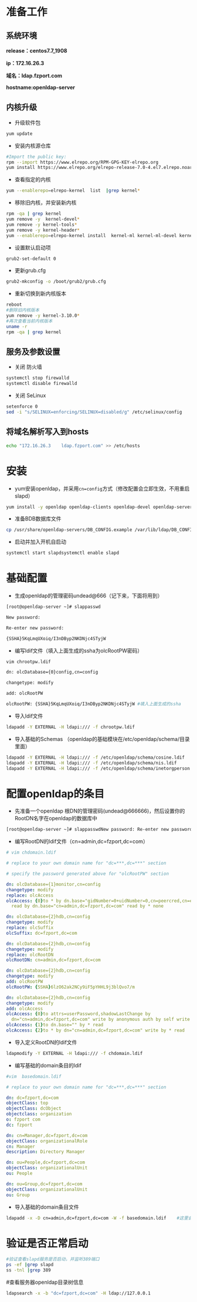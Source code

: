 
# 准备工作

## 系统环境

**release：centos7.7_1908**

**ip：172.16.26.3**

**域名：ldap.fzport.com**

**hostname:openldap-server**

## 内核升级

+ 升级软件包
``` bash
yum update
```

+ 安装内核源仓库
``` bash
#Import the public key:
rpm --import https://www.elrepo.org/RPM-GPG-KEY-elrepo.org
yum install https://www.elrepo.org/elrepo-release-7.0-4.el7.elrepo.noarch.rpm 
```

+ 查看指定的内核
``` bash
yum --enablerepo=elrepo-kernel  list  |grep kernel*
```
+ 移除旧内核，并安装新内核

``` bash
rpm -qa | grep kernel
yum remove -y  kernel-devel*
yum remove -y kernel-tools*
yum remove -y kernel-header*
yum --enablerepo=elrepo-kernel install  kernel-ml kernel-ml-devel kernel-ml-headers kernel-ml-tools kernel-ml-tools-libs kernel-ml-tools-libs-devel  -y
```
+ 设置默认启动项
``` bash
grub2-set-default 0
```

+ 更新grub.cfg
``` bash
grub2-mkconfig -o /boot/grub2/grub.cfg
```
+ 重新切换到新内核版本
``` bash
reboot
#删除旧内核版本
yum remove -y kernel-3.10.0*
#再次查看当前内核版本
uname -r
rpm -qa | grep kernel
```



## 服务及参数设置

+ 关闭 防火墙
``` bash
systemctl stop firewalld
systemctl disable firewalld
```
+ 关闭 SeLinux
``` bash
setenforce 0
sed -i "s/SELINUX=enforcing/SELINUX=disabled/g" /etc/selinux/config
```

## 将域名解析写入到hosts

```bash
echo "172.16.26.3    ldap.fzport.com" >> /etc/hosts
```

# 安装

- yum安装openldap，并采用`cn=config`方式（修改配置会立即生效，不用重启slapd）

```bash
yum install -y openldap openldap-clients openldap-devel openldap-servers compat-openldap migrationtools
```

- 准备BDB数据库文件

```bash
cp /usr/share/openldap-servers/DB_CONFIG.example /var/lib/ldap/DB_CONFIGchown ldap:ldap /var/lib/ldap/DB_CONFIG
```

- 启动并加入开机自启动

```bash
systemctl start slapdsystemctl enable slapd
```

# 基础配置

- 生成openldap的管理密码undead@666（记下来，下面将用到）


```bash
[root@openldap-server ~]# slappasswd

New password: 

Re-enter new password: 

{SSHA}5KqLmqUXoiq/I3nDByp2NKDNjc4STyjW
```

- 编写ldif文件（填入上面生成的ssha为olcRootPW密码）


```bash
vim chrootpw.ldif 

dn: olcDatabase={0}config,cn=config

changetype: modify

add: olcRootPW

olcRootPW: {SSHA}5KqLmqUXoiq/I3nDByp2NKDNjc4STyjW #填入上面生成的ssha
```

- 导入ldif文件

```bash
ldapadd -Y EXTERNAL -H ldapi:/// -f chrootpw.ldif
```

- 导入基础的Schemas （openldap的基础模块在/etc/openldap/schema/目录里面）

```bash
ldapadd -Y EXTERNAL -H ldapi:/// -f /etc/openldap/schema/cosine.ldif 
ldapadd -Y EXTERNAL -H ldapi:/// -f /etc/openldap/schema/nis.ldif 
ldapadd -Y EXTERNAL -H ldapi:/// -f /etc/openldap/schema/inetorgperson.ldif
```

# 配置openldap的条目

- 先准备一个openldap 根DN的管理密码(undead@666666)，然后设置你的RootDN名字在openldap的数据库中

```bash
[root@openldap-server ~]# slappasswdNew password: Re-enter new password: {SSHA}sA4tp2fDiU/DVMfYTc65ugQDqaNyt3ai
```

- 编写RootDN的ldif文件（cn=admin,dc=fzport,dc=com）

```yaml
# vim chdomain.ldif

# replace to your own domain name for "dc=***,dc=***" section

# specify the password generated above for "olcRootPW" section

dn: olcDatabase={1}monitor,cn=config
changetype: modify
replace: olcAccess
olcAccess: {0}to * by dn.base="gidNumber=0+uidNumber=0,cn=peercred,cn=external,cn=auth"
  read by dn.base="cn=admin,dc=fzport,dc=com" read by * none

dn: olcDatabase={2}hdb,cn=config
changetype: modify
replace: olcSuffix
olcSuffix: dc=fzport,dc=com

dn: olcDatabase={2}hdb,cn=config
changetype: modify
replace: olcRootDN
olcRootDN: cn=admin,dc=fzport,dc=com

dn: olcDatabase={2}hdb,cn=config
changetype: modify
add: olcRootPW
olcRootPW: {SSHA}6lzO62ak2NCy9iF5pYHHL9j3blQvo7/m

dn: olcDatabase={2}hdb,cn=config
changetype: modify
add: olcAccess
olcAccess: {0}to attrs=userPassword,shadowLastChange by
  dn="cn=admin,dc=fzport,dc=com" write by anonymous auth by self write by * none
olcAccess: {1}to dn.base="" by * read
olcAccess: {2}to * by dn="cn=admin,dc=fzport,dc=com" write by * read
```

- 导入定义RootDN的ldif文件

```bash
ldapmodify -Y EXTERNAL -H ldapi:/// -f chdomain.ldif
```

- 编写基础的domain条目的ldif

```yaml
#vim  basedomain.ldif

# replace to your own domain name for "dc=***,dc=***" section

dn: dc=fzport,dc=com
objectClass: top
objectClass: dcObject
objectclass: organization
o: fzport com
dc: fzport

dn: cn=Manager,dc=fzport,dc=com
objectClass: organizationalRole
cn: Manager
description: Directory Manager

dn: ou=People,dc=fzport,dc=com
objectClass: organizationalUnit
ou: People

dn: ou=Group,dc=fzport,dc=com
objectClass: organizationalUnit
ou: Group
```

- 导入基础的domain条目文件

```bash
ldapadd -x -D cn=admin,dc=fzport,dc=com -W -f basedomain.ldif    #这里会要求输入openldap数据库的密码，也就是设置的第二个密码
```

# 验证是否正常启动

```bash
#验证查看slapd服务是否启动，并监听389端口
ps -ef |grep slapd
ss -tnl |grep 389
```

\#查看服务器openldap目录树信息

```bash
ldapsearch -x -b "dc=fzport,dc=com" -H ldap://127.0.0.1
```

